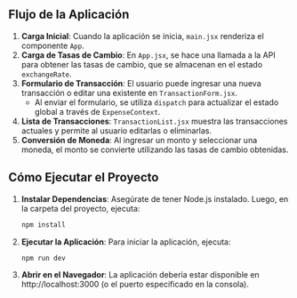 ## Flujo de la Aplicación

1. **Carga Inicial**: Cuando la aplicación se inicia, `main.jsx` renderiza el componente `App`.
2. **Carga de Tasas de Cambio**: En `App.jsx`, se hace una llamada a la API para obtener las tasas de cambio, que se almacenan en el estado `exchangeRate`.
3. **Formulario de Transacción**: El usuario puede ingresar una nueva transacción o editar una existente en `TransactionForm.jsx`.
   - Al enviar el formulario, se utiliza `dispatch` para actualizar el estado global a través de `ExpenseContext`.
4. **Lista de Transacciones**: `TransactionList.jsx` muestra las transacciones actuales y permite al usuario editarlas o eliminarlas.
5. **Conversión de Moneda**: Al ingresar un monto y seleccionar una moneda, el monto se convierte utilizando las tasas de cambio obtenidas.

## Cómo Ejecutar el Proyecto

1. **Instalar Dependencias**: Asegúrate de tener Node.js instalado. Luego, en la carpeta del proyecto, ejecuta:
   ```bash
   npm install

2. **Ejecutar la Aplicación**: Para iniciar la aplicación, ejecuta:

   ```bash
   npm run dev

3. **Abrir en el Navegador**: La aplicación debería estar disponible en http://localhost:3000 (o el puerto especificado en la consola).